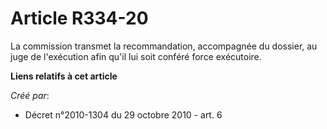 # Article R334-20

La commission transmet la recommandation, accompagnée du dossier, au juge de l'exécution afin qu'il lui soit conféré force
exécutoire.

**Liens relatifs à cet article**

_Créé par_:

  - Décret n°2010-1304 du 29 octobre 2010 - art. 6
